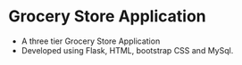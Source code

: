 # Grocery Store Application
- A three tier Grocery Store Application 
- Developed using Flask, HTML, bootstrap CSS and MySql.
